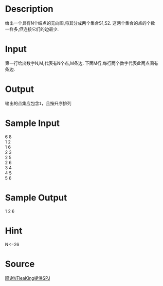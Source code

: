 
# Description

<div class="content"><p>给出一个具有N个结点的无向图,将其分成两个集合S1,S2. 这两个集合的点的个数一样多,但连接它们的边最少.</p></div>

# Input

<div class="content"><p>第一行给出数字N,M,代表有N个点,M条边. 下面M行,每行两个数字代表此两点间有条边.</p></div>

# Output

<div class="content"><p><span style="font-family: arial, verdana, helvetica, sans-serif;">输出的点集应包含1，且按升序排列</span></p></div>

# Sample Input

<div class="content"><span class="sampledata">6 8<br/>
1 2<br/>
1 6<br/>
2 3<br/>
2 5<br/>
2 6<br/>
3 4<br/>
4 5<br/>
5 6</span></div>

# Sample Output

<div class="content"><span class="sampledata">1 2 6</span></div>

# Hint

<div class="content"><p></p><p>N&lt;=26</p><p></p></div>

# Source

<div class="content"><p><a href="problemset.php?search=鸣谢VFleaKing提供SPJ">鸣谢VFleaKing提供SPJ</a></p></div>

